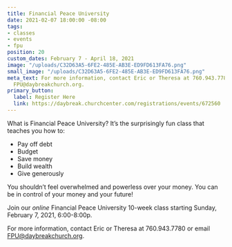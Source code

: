 ```yaml
---
title: Financial Peace University
date: 2021-02-07 18:00:00 -08:00
tags:
- classes
- events
- fpu
position: 20
custom_dates: February 7 - April 18, 2021
image: "/uploads/C32D63A5-6FE2-485E-AB3E-ED9FD613FA76.png"
small_image: "/uploads/C32D63A5-6FE2-485E-AB3E-ED9FD613FA76.png"
meta_text: For more information, contact Eric or Theresa at 760.943.7780 or email
  FPU@daybreakchurch.org.
primary_button:
  label: Register Here
  link: https://daybreak.churchcenter.com/registrations/events/672560
---
```


What is Financial Peace University?
It’s the surprisingly fun class that teaches you how to:

* Pay off debt
* Budget
* Save money
* Build wealth
* Give generously

You shouldn’t feel overwhelmed and powerless over your money. You can be in control of your money and your future!

Join our *online* Financial Peace University 10-week class starting Sunday, February 7, 2021, 6:00-8:00p. 

For more information, contact Eric or Theresa at 760.943.7780 or email [FPU@daybreakchurch.org](FPU@daybreakchurch.org). 